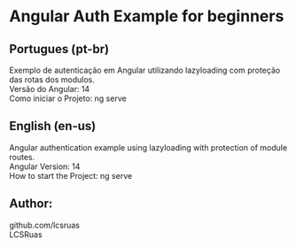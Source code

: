# Angular Auth Example for beginners

## Portugues (pt-br)

Exemplo de autenticação em Angular utilizando lazyloading com proteção das rotas dos modulos.  
Versão do Angular: 14  
Como iniciar o Projeto: ng serve  

## English (en-us)

Angular authentication example using lazyloading with protection of module routes.  
Angular Version: 14  
How to start the Project: ng serve  

## Author:
github.com/lcsruas  
LCSRuas
